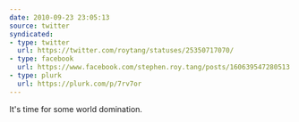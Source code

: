 ```yaml
---
date: 2010-09-23 23:05:13
source: twitter
syndicated:
- type: twitter
  url: https://twitter.com/roytang/statuses/25350717070/
- type: facebook
  url: https://www.facebook.com/stephen.roy.tang/posts/160639547280513
- type: plurk
  url: https://plurk.com/p/7rv7or
---
```


It's time for some world domination.